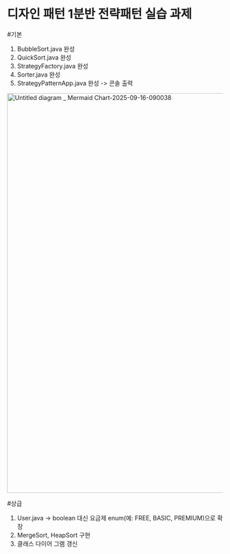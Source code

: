 # 디자인 패턴 1분반 전략패턴 실습 과제
#기본
1. BubbleSort.java 완성
2. QuickSort.java 완성
3. StrategyFactory.java 완성
4. Sorter.java 완성
5. StrategyPatternApp.java 완성 -> 콘솔 출력
<img width="3840" height="934" alt="Untitled diagram _ Mermaid Chart-2025-09-16-090038" src="https://github.com/user-attachments/assets/b7c1e63a-47cc-4115-86ed-16ba353342dd" />

#상급
1. User.java -> boolean 대신 요금제 enum(예: FREE, BASIC, PREMIUM)으로 확장
2. MergeSort, HeapSort 구현
3. 클래스 다이어 그램 갱신
